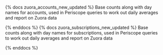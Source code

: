 {% docs zuora_accounts_new_updated %}
Base counts along with day names for accounts, used in Periscope queries to work out daily averages and report on Zuora data

{% enddocs %}
{% docs zuora_subscriptions_new_updated %}
Base counts along with day names for subscriptions, used in Periscope queries to work out daily averages and report on Zuora data

{% enddocs %}
